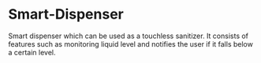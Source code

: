 # Smart-Dispenser
Smart dispenser which can be used as a touchless sanitizer. It consists of features such as monitoring liquid level and notifies the user if it falls below a certain level.
